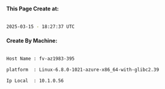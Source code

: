 
   
#### This Page Create at:

```bash

2025-03-15 - 18:27:37 UTC

```

#### Create By Machine:

```bash

Host Name : fv-az1983-395

platform  : Linux-6.8.0-1021-azure-x86_64-with-glibc2.39

Ip Local  : 10.1.0.56

```

